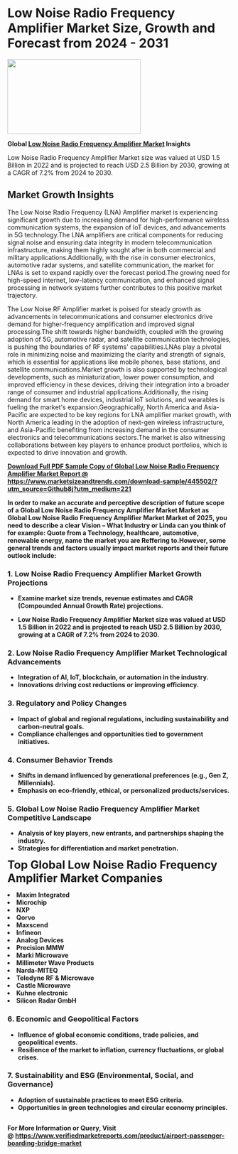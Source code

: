 <H1>Low Noise Radio Frequency Amplifier Market Size, Growth and Forecast from 2024 - 2031</H1><img class="aligncenter size-medium wp-image-584254" src="https://thirdeyenews.in/wp-content/uploads/2024/09/Global-Market-Research-300x168.jpeg" alt="" width="300" height="168" /><p><strong>Global&nbsp;<a href="https://www.marketsizeandtrends.com/download-sample/445502/?utm_source=Github8j?utm_medium=221">Low Noise Radio Frequency Amplifier Market</a> Insights</strong></p><p>Low Noise Radio Frequency Amplifier Market size was valued at USD 1.5 Billion in 2022 and is projected to reach USD 2.5 Billion by 2030, growing at a CAGR of 7.2% from 2024 to 2030.</p><p><h2>Market Growth Insights</h2> <p>The Low Noise Radio Frequency (LNA) Amplifier market is experiencing significant growth due to increasing demand for high-performance wireless communication systems, the expansion of IoT devices, and advancements in 5G technology.The LNA amplifiers are critical components for reducing signal noise and ensuring data integrity in modern telecommunication infrastructure, making them highly sought after in both commercial and military applications.Additionally, with the rise in consumer electronics, automotive radar systems, and satellite communication, the market for LNAs is set to expand rapidly over the forecast period.The growing need for high-speed internet, low-latency communication, and enhanced signal processing in network systems further contributes to this positive market trajectory.</p> <p><strong><a href="#"></a></strong></p> <p>The Low Noise RF Amplifier market is poised for steady growth as advancements in telecommunications and consumer electronics drive demand for higher-frequency amplification and improved signal processing.The shift towards higher bandwidth, coupled with the growing adoption of 5G, automotive radar, and satellite communication technologies, is pushing the boundaries of RF systems' capabilities.LNAs play a pivotal role in minimizing noise and maximizing the clarity and strength of signals, which is essential for applications like mobile phones, base stations, and satellite communications.Market growth is also supported by technological developments, such as miniaturization, lower power consumption, and improved efficiency in these devices, driving their integration into a broader range of consumer and industrial applications.Additionally, the rising demand for smart home devices, industrial IoT solutions, and wearables is fueling the market's expansion.Geographically, North America and Asia-Pacific are expected to be key regions for LNA amplifier market growth, with North America leading in the adoption of next-gen wireless infrastructure, and Asia-Pacific benefiting from increasing demand in the consumer electronics and telecommunications sectors.The market is also witnessing collaborations between key players to enhance product portfolios, which is expected to drive innovation and growth.<p><strong><a href="#"></p><p><span class=""><strong>Download Full PDF Sample Copy of Global Low Noise Radio Frequency Amplifier Market Report</strong> @ <a href="https://www.marketsizeandtrends.com/download-sample/445502/?utm_source=Github8j?utm_medium=221" target="_blank">https://www.marketsizeandtrends.com/download-sample/445502/?utm_source=Github8j?utm_medium=221</a></span></p><p>In order to make an accurate and perceptive description of future scope of a Global&nbsp;Low Noise Radio Frequency Amplifier Market Market as Global&nbsp;Low Noise Radio Frequency Amplifier Market Market of 2025, you need to describe a clear Vision &ndash; What Industry or Linda can you think of for example: Quote from a Technology, healthcare, automotive, renewable energy, name the market you are Reffering to.However, some general trends and factors usually impact market reports and their future outlook include:</p><h3>1.&nbsp;<strong>Low Noise Radio Frequency Amplifier Market Growth Projections</strong></h3><ul><li>Examine market size trends, revenue estimates and CAGR (Compounded Annual Growth Rate) projections.</li><li><p>Low Noise Radio Frequency Amplifier Market size was valued at USD 1.5 Billion in 2022 and is projected to reach USD 2.5 Billion by 2030, growing at a CAGR of 7.2% from 2024 to 2030.</p></li></ul><h3>2.&nbsp;<strong>Low Noise Radio Frequency Amplifier Market Technological Advancements</strong></h3><ul><li>Integration of AI, IoT, blockchain, or automation in the industry.</li><li>Innovations driving cost reductions or improving efficiency.</li></ul><h3>3.&nbsp;<strong>Regulatory and Policy Changes</strong></h3><ul><li>Impact of global and regional regulations, including sustainability and carbon-neutral goals.</li><li>Compliance challenges and opportunities tied to government initiatives.</li></ul><h3>4.&nbsp;<strong>Consumer Behavior Trends</strong></h3><ul><li>Shifts in demand influenced by generational preferences (e.g., Gen Z, Millennials).</li><li>Emphasis on eco-friendly, ethical, or personalized products/services.</li></ul><h3>5.&nbsp;<strong>Global Low Noise Radio Frequency Amplifier Market Competitive Landscape</strong></h3><ul><li>Analysis of key players, new entrants, and partnerships shaping the industry.</li><li>Strategies for differentiation and market penetration.</li></ul><p data-pm-slice="1 1 []"><span style="color: inherit; font-family: inherit; font-size: 25px;">Top Global Low Noise Radio Frequency Amplifier Market Companies</span></p><div class="" data-test-id=""><p><li>Maxim Integrated</li><li> Microchip</li><li> NXP</li><li> Qorvo</li><li> Maxscend</li><li> Infineon</li><li> Analog Devices</li><li> Precision MMW</li><li> Marki Microwave</li><li> Millimeter Wave Products</li><li> Narda-MITEQ</li><li> Teledyne RF & Microwave</li><li> Castle Microwave</li><li> Kuhne electronic</li><li> Silicon Radar GmbH</li></p></div><h3>6.&nbsp;<strong>Economic and Geopolitical Factors</strong></h3><ul><li>Influence of global economic conditions, trade policies, and geopolitical events.</li><li>Resilience of the market to inflation, currency fluctuations, or global crises.</li></ul><h3>7.&nbsp;<strong>Sustainability and ESG (Environmental, Social, and Governance)</strong></h3><ul><li>Adoption of sustainable practices to meet ESG criteria.</li><li>Opportunities in green technologies and circular economy principles.</li></ul><h2><strong style="font-size: 14px;">For More Information or Query, Visit @&nbsp;</strong><a style="background-color: #ffffff; font-size: 14px;" href="https://www.marketsizeandtrends.com/report/low-noise-radio-frequency-amplifier-market/" target="_blank">https://www.verifiedmarketreports.com/product/airport-passenger-boarding-bridge-market</a></h2>